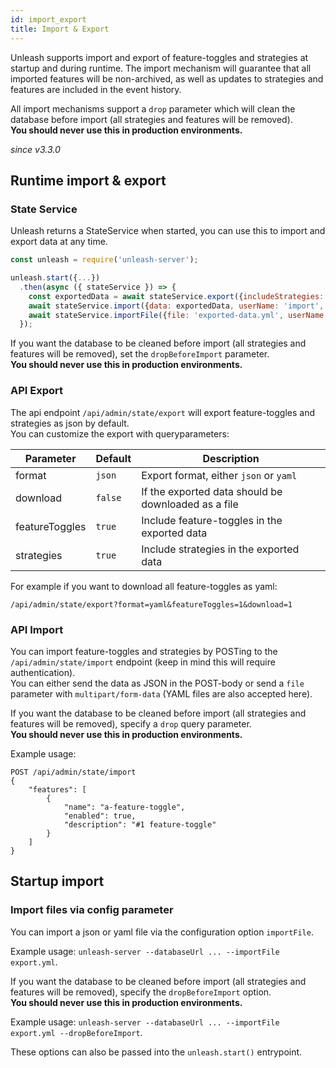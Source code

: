 ```yaml
---
id: import_export
title: Import & Export
---
```


Unleash supports import and export of feature-toggles and strategies at startup and during runtime. The import mechanism will guarantee that all imported features will be non-archived, as well as updates to strategies and features are included in the event history.

All import mechanisms support a `drop` parameter which will clean the database before import (all strategies and features will be removed).\
**You should never use this in production environments.**

_since v3.3.0_

## Runtime import & export

### State Service

Unleash returns a StateService when started, you can use this to import and export data at any time.

```javascript
const unleash = require('unleash-server');

unleash.start({...})
  .then(async ({ stateService }) => {
    const exportedData = await stateService.export({includeStrategies: false, includeFeatureToggles: true});
    await stateService.import({data: exportedData, userName: 'import', dropBeforeImport: false});
    await stateService.importFile({file: 'exported-data.yml', userName: 'import', dropBeforeImport: true})
  });
```

If you want the database to be cleaned before import (all strategies and features will be removed), set the `dropBeforeImport` parameter.\
**You should never use this in production environments.**

### API Export

The api endpoint `/api/admin/state/export` will export feature-toggles and strategies as json by default.\
You can customize the export with queryparameters:

| Parameter      | Default | Description                                         |
| -------------- | ------- | --------------------------------------------------- |
| format         | `json`  | Export format, either `json` or `yaml`              |
| download       | `false` | If the exported data should be downloaded as a file |
| featureToggles | `true`  | Include feature-toggles in the exported data        |
| strategies     | `true`  | Include strategies in the exported data             |

For example if you want to download all feature-toggles as yaml:

```
/api/admin/state/export?format=yaml&featureToggles=1&download=1
```

### API Import

You can import feature-toggles and strategies by POSTing to the `/api/admin/state/import` endpoint (keep in mind this will require authentication).\
You can either send the data as JSON in the POST-body or send a `file` parameter with `multipart/form-data` (YAML files are also accepted here).

If you want the database to be cleaned before import (all strategies and features will be removed), specify a `drop` query parameter.\
**You should never use this in production environments.**

Example usage:

```
POST /api/admin/state/import
{
    "features": [
        {
            "name": "a-feature-toggle",
            "enabled": true,
            "description": "#1 feature-toggle"
        }
    ]
}
```

## Startup import

### Import files via config parameter

You can import a json or yaml file via the configuration option `importFile`.

Example usage: `unleash-server --databaseUrl ... --importFile export.yml`.

If you want the database to be cleaned before import (all strategies and features will be removed), specify the `dropBeforeImport` option.\
**You should never use this in production environments.**

Example usage: `unleash-server --databaseUrl ... --importFile export.yml --dropBeforeImport`.

These options can also be passed into the `unleash.start()` entrypoint.
